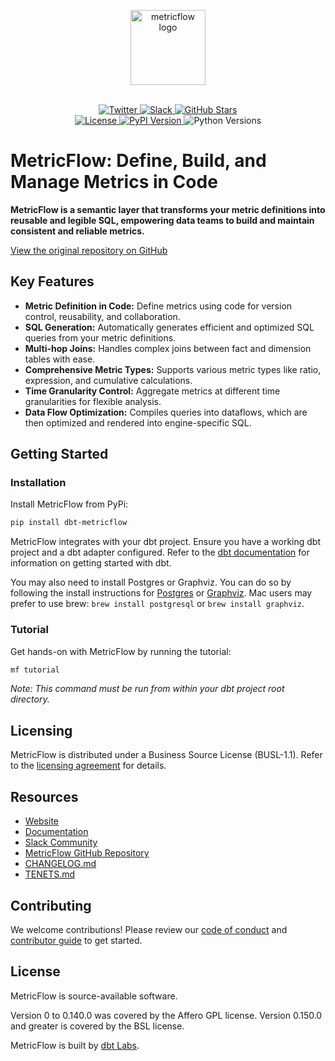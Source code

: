 <p align="center">
  <a target="_blank" href="https://transform.co/metricflow">
    <picture>
      <img  alt="metricflow logo" src="https://github.com/dbt-labs/metricflow/raw/main/assets/MetricFlow_logo.png" width="auto" height="120">
    </picture>
  </a>
  <br /><br />
</p>

<div align="center">
  <a href="https://twitter.com/dbt_labs" target="_blank">
    <img src="https://img.shields.io/twitter/follow/dbt_labs?labelColor=image.png&color=163B36&logo=twitter&style=flat" alt="Twitter">
  </a>
  <a href="https://www.getdbt.com/community/" target="_blank">
    <img src="https://img.shields.io/badge/Slack-join-163B36" alt="Slack">
  </a>
  <a href="https://github.com/dbt-labs/metricflow" target="_blank">
    <img src="https://img.shields.io/github/stars/dbt-labs/metricflow?labelColor=image.png&color=163B36&logo=github" alt="GitHub Stars">
  </a>
  <br />
  <a href="https://github.com/dbt-labs/metricflow/blob/master/LICENSE" target="_blank">
    <img src="https://img.shields.io/pypi/l/metricflow?color=163B36&logo=AGPL-3.0" alt="License">
  </a>
  <a href="https://pypi.org/project/metricflow/" target="_blank">
    <img src="https://img.shields.io/pypi/v/metricflow?labelColor=&color=163B36" alt="PyPI Version">
  </a>
  <img src="https://img.shields.io/pypi/pyversions/metricflow?labelColor=&color=163B36" alt="Python Versions">
</div>

# MetricFlow: Define, Build, and Manage Metrics in Code

**MetricFlow is a semantic layer that transforms your metric definitions into reusable and legible SQL, empowering data teams to build and maintain consistent and reliable metrics.**

[View the original repository on GitHub](https://github.com/dbt-labs/metricflow)

## Key Features

*   **Metric Definition in Code:** Define metrics using code for version control, reusability, and collaboration.
*   **SQL Generation:** Automatically generates efficient and optimized SQL queries from your metric definitions.
*   **Multi-hop Joins:** Handles complex joins between fact and dimension tables with ease.
*   **Comprehensive Metric Types:** Supports various metric types like ratio, expression, and cumulative calculations.
*   **Time Granularity Control:** Aggregate metrics at different time granularities for flexible analysis.
*   **Data Flow Optimization:**  Compiles queries into dataflows, which are then optimized and rendered into engine-specific SQL.

## Getting Started

### Installation

Install MetricFlow from PyPi:

```bash
pip install dbt-metricflow
```

MetricFlow integrates with your dbt project. Ensure you have a working dbt project and a dbt adapter configured. Refer to the [dbt documentation](https://docs.getdbt.com/docs/get-started/overview) for information on getting started with dbt.

You may also need to install Postgres or Graphviz. You can do so by following the install instructions for [Postgres](https://www.postgresql.org/download/) or [Graphviz](https://www.graphviz.org/download/). Mac users may prefer to use brew: `brew install postgresql` or `brew install graphviz`.

### Tutorial

Get hands-on with MetricFlow by running the tutorial:

```bash
mf tutorial
```

*Note: This command must be run from within your dbt project root directory.*

## Licensing

MetricFlow is distributed under a Business Source License (BUSL-1.1).  Refer to the [licensing agreement](https://github.com/dbt-labs/metricflow/blob/main/LICENSE) for details.

## Resources

*   [Website](https://transform.co/metricflow)
*   [Documentation](https://docs.getdbt.com/docs/build/build-metrics-intro)
*   [Slack Community](https://www.getdbt.com/community/)
*   [MetricFlow GitHub Repository](https://github.com/dbt-labs/metricflow)
*   [CHANGELOG.md](https://github.com/dbt-labs/metricflow/blob/main/CHANGELOG.md)
*   [TENETS.md](https://github.com/dbt-labs/metricflow/blob/main/TENETS.md)

## Contributing

We welcome contributions! Please review our [code of conduct](https://docs.getdbt.com/community/resources/code-of-conduct) and [contributor guide](https://github.com/dbt-labs/metricflow/blob/main/CONTRIBUTING.md) to get started.

## License

MetricFlow is source-available software.

Version 0 to 0.140.0 was covered by the Affero GPL license.
Version 0.150.0 and greater is covered by the BSL license.

MetricFlow is built by [dbt Labs](https://www.getdbt.com/).